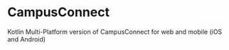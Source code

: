 # CampusConnect
Kotlin Multi-Platform version of CampusConnect for web and mobile (iOS and Android)
